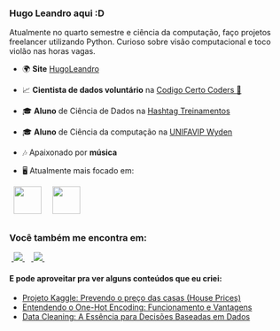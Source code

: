 ### Hugo Leandro aqui :D
Atualmente no quarto semestre e ciência da computação, faço projetos freelancer utilizando Python. Curioso sobre visão computacional e toco violão nas horas vagas.

- 🌍 **Site**  [HugoLeandro](https://hugoleandro.up.railway.app/)

- 📈 **Cientista de dados voluntário** na [Codigo Certo Coders 🚀](https://www.codigocertocoders.com.br/)
- 🎓 **Aluno** de Ciência de Dados na [Hashtag Treinamentos](https://www.hashtagtreinamentos.com/)
- 🎓 **Aluno** de Ciência da computação na [UNIFAVIP Wyden](https://www.wyden.com.br/)
- 🎶 Apaixonado por **música**

- 🖥️ Atualmente mais focado em:
<div style="display: inline">
  &nbsp;&nbsp;<img width='50' height='50' src="https://cdn.jsdelivr.net/gh/devicons/devicon/icons/python/python-original.svg" />&nbsp;&nbsp;
  &nbsp;&nbsp;<img width='50' height='50' src="https://cdn.jsdelivr.net/gh/devicons/devicon/icons/r/r-original.svg" />&nbsp;&nbsp;&nbsp;
</div> 

##

### Você também me encontra em:

&nbsp;<a href="https://www.linkedin.com/in/hugo-leandro-85b229169/">
  <img src="https://img.shields.io/badge/linkedin-%230077B5.svg?style=for-the-badge&logo=linkedin&logoColor=white">
</a>&nbsp;
&nbsp;<a href="https://medium.com/@leandrolimahugo">
  <img src="https://img.shields.io/badge/Medium-12100E?style=for-the-badge&logo=medium&logoColor=white">
</a>&nbsp;


#### E pode aproveitar pra ver alguns conteúdos que eu criei:
- <a href="https://github.com/HugoLeandro/House-Prices">
    Projeto Kaggle: Prevendo o preço das casas (House Prices)
  </a>
  
- <a href="https://medium.com/@leandrolimahugo/entendendo-o-one-hot-encoding-funcionamento-e-vantagens-e93ff3a5efe6">
    Entendendo o One-Hot Encoding: Funcionamento e Vantagens
  </a>

- <a href="https://medium.com/@leandrolimahugo/data-cleaning-a-ess%C3%AAncia-para-decis%C3%B5es-baseadas-em-dados-f200a6d342a6">
    Data Cleaning: A Essência para Decisões Baseadas em Dados
  </a>



